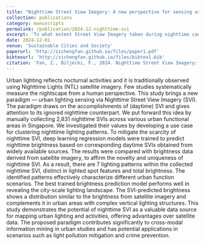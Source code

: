 ```yaml
---
title: "Nighttime Street View Imagery: A new perspective for sensing urban lighting landscape"
collection: publications
category: manuscripts
permalink: /publication/2024-12-nighttime-svi
excerpt: 'To what extent Street View Imagery taken during nighttime can be applied in urban research?'
date: 2024-12-01
venue: 'Sustainable Cities and Society'
paperurl: 'http://zichengfan.github.io/files/paper1.pdf'
bibtexurl: 'http://zichengfan.github.io/files/bibtex1.bib'
citation: 'Fan, Z., Biljecki, F., 2024. Nighttime Street View Imagery: A new perspective for sensing urban lighting landscape. Sustainable Cities and Society 116, 105862. https://doi.org/10.1016/j.scs.2024.105862'
---
```

Urban lighting reflects nocturnal activities and it is traditionally observed using Nighttime Lights (NTL) satellite imagery. Few studies systematically measure the nightscape from a human perspective. This study brings a new paradigm — urban lighting sensing via Nighttime Street View Imagery (SVI). The paradigm draws on the accomplishments of (daytime) SVI and gives attention to its ignored nighttime counterpart. We put forward this idea by manually collecting 2,831 nighttime SVIs across various urban functional areas in Singapore. We investigated their values by developing a use case for clustering nighttime lighting patterns. To mitigate the scarcity of nighttime SVI, deep learning regression models were trained to predict nighttime brightness based on corresponding daytime SVIs obtained from widely available sources. The results were compared with brightness data derived from satellite imagery, to affirm the novelty and uniqueness of nighttime SVI. As a result, there are 7 lighting patterns within the collected nighttime SVI, distinct in lighted spot features and total brightness. The identified patterns effectively characterize different urban function scenarios. The best trained brightness prediction model performs well in revealing the city-scale lighting landscape. The SVI-predicted brightness shows a distribution similar to the brightness from satellite imagery and complements it in urban areas with complex vertical lighting structures. This study demonstrates the potential of nighttime SVI as a valuable data source for mapping urban lighting and activities, offering advantages over satellite data. The proposed paradigm contributes significantly to cross-modal information mining in urban studies and has potential applications in scenarios such as light pollution mitigation and crime prevention.